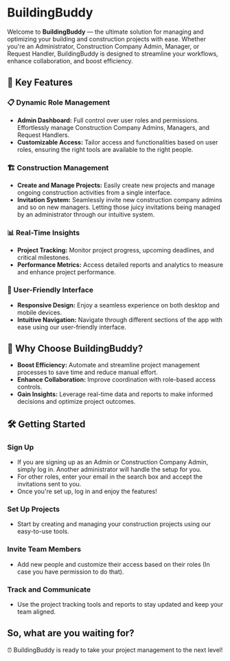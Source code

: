 # BuildingBuddy

Welcome to **BuildingBuddy** — the ultimate solution for managing and optimizing your building and construction projects with ease. Whether you're an Administrator, Construction Company Admin, Manager, or Request Handler, BuildingBuddy is designed to streamline your workflows, enhance collaboration, and boost efficiency.

## 🚀 Key Features

### 📋 Dynamic Role Management
- **Admin Dashboard:** Full control over user roles and permissions. Effortlessly manage Construction Company Admins, Managers, and Request Handlers.
- **Customizable Access:** Tailor access and functionalities based on user roles, ensuring the right tools are available to the right people.

### 🏗️ Construction Management
- **Create and Manage Projects:** Easily create new projects and manage ongoing construction activities from a single interface.
- **Invitation System:** Seamlessly invite new construction company admins and so on new managers. Letting those juicy invitations being managed by an administrator through our intuitive system.

### 📊 Real-Time Insights
- **Project Tracking:** Monitor project progress, upcoming deadlines, and critical milestones.
- **Performance Metrics:** Access detailed reports and analytics to measure and enhance project performance.

### 🌟 User-Friendly Interface
- **Responsive Design:** Enjoy a seamless experience on both desktop and mobile devices.
- **Intuitive Navigation:** Navigate through different sections of the app with ease using our user-friendly interface.

## 🎯 Why Choose BuildingBuddy?
- **Boost Efficiency:** Automate and streamline project management processes to save time and reduce manual effort.
- **Enhance Collaboration:** Improve coordination with role-based access controls.
- **Gain Insights:** Leverage real-time data and reports to make informed decisions and optimize project outcomes.

## 🛠️ Getting Started

### Sign Up
- If you are signing up as an Admin or Construction Company Admin, simply log in. Another administrator will handle the setup for you.
- For other roles, enter your email in the search box and accept the invitations sent to you.
- Once you're set up, log in and enjoy the features!

### Set Up Projects
- Start by creating and managing your construction projects using our easy-to-use tools.

### Invite Team Members
- Add new people and customize their access based on their roles (In case you have permission to do that).

### Track and Communicate
- Use the project tracking tools and reports to stay updated and keep your team aligned.


## So, what are you waiting for? 
⏰ BuildingBuddy is ready to take your project management to the next level!

